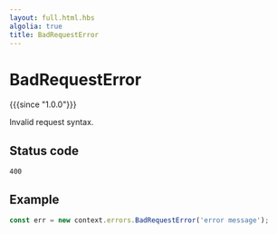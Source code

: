 ```yaml
---
layout: full.html.hbs
algolia: true
title: BadRequestError
---
```



# BadRequestError

{{{since "1.0.0"}}}

Invalid request syntax.

## Status code

`400`

## Example

```js
const err = new context.errors.BadRequestError('error message');
```
